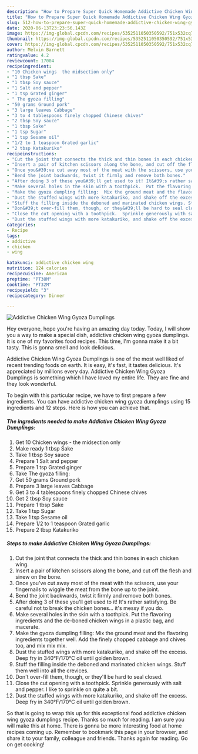 ```yaml
---
description: "How to Prepare Super Quick Homemade Addictive Chicken Wing Gyoza Dumplings"
title: "How to Prepare Super Quick Homemade Addictive Chicken Wing Gyoza Dumplings"
slug: 512-how-to-prepare-super-quick-homemade-addictive-chicken-wing-gyoza-dumplings
date: 2020-06-13T23:23:56.143Z
image: https://img-global.cpcdn.com/recipes/5352511050350592/751x532cq70/addictive-chicken-wing-gyoza-dumplings-recipe-main-photo.jpg
thumbnail: https://img-global.cpcdn.com/recipes/5352511050350592/751x532cq70/addictive-chicken-wing-gyoza-dumplings-recipe-main-photo.jpg
cover: https://img-global.cpcdn.com/recipes/5352511050350592/751x532cq70/addictive-chicken-wing-gyoza-dumplings-recipe-main-photo.jpg
author: Melvin Barnett
ratingvalue: 4.2
reviewcount: 17004
recipeingredient:
- "10 Chicken wings  the midsection only"
- "1 tbsp Sake"
- "1 tbsp Soy sauce"
- "1 Salt and pepper"
- "1 tsp Grated ginger"
- " The gyoza filling"
- "50 grams Ground pork"
- "3 large leaves Cabbage"
- "3 to 4 tablespoons finely chopped Chinese chives"
- "2 tbsp Soy sauce"
- "1 tbsp Sake"
- "1 tsp Sugar"
- "1 tsp Sesame oil"
- "1/2 to 1 teaspoon Grated garlic"
- "2 tbsp Katakuriko"
recipeinstructions:
- "Cut the joint that connects the thick and thin bones in each chicken wing."
- "Insert a pair of kitchen scissors along the bone, and cut off the flesh and sinew on the bone."
- "Once you&#39;ve cut away most of the meat with the scissors, use your fingernails to wiggle the meat from the bone up to the joint."
- "Bend the joint backwards, twist it firmly and remove both bones."
- "After doing 3 of these you&#39;ll get used to it! It&#39;s rather satisfying. Be careful not to break the chicken bones... it&#39;s messy if you do."
- "Make several holes in the skin with a toothpick.  Put the flavoring ingredients and the de-boned chicken wings in a plastic bag, and macerate."
- "Make the gyoza dumpling filling:  Mix the ground meat and the flavoring ingredients together well. Add the finely chopped cabbage and chives too, and mix mix mix."
- "Dust the stuffed wings with more katakuriko, and shake off the excess.  Deep fry in 340°F/170°C oil until golden brown."
- "Stuff the filling inside the deboned and marinated chicken wings. Stuff them well into all the crevices."
- "Don&#39;t over-fill them, though, or they&#39;ll be hard to seal closed."
- "Close the cut opening with a toothpick.  Sprinkle generously with salt and pepper. I like to sprinkle on quite a bit."
- "Dust the stuffed wings with more katakuriko, and shake off the excess.  Deep fry in 340°F/170°C oil until golden brown."
categories:
- Recipe
tags:
- addictive
- chicken
- wing

katakunci: addictive chicken wing 
nutrition: 124 calories
recipecuisine: American
preptime: "PT38M"
cooktime: "PT32M"
recipeyield: "3"
recipecategory: Dinner

---
```



![Addictive Chicken Wing Gyoza Dumplings](https://img-global.cpcdn.com/recipes/5352511050350592/751x532cq70/addictive-chicken-wing-gyoza-dumplings-recipe-main-photo.jpg)

Hey everyone, hope you're having an amazing day today. Today, I will show you a way to make a special dish, addictive chicken wing gyoza dumplings. It is one of my favorites food recipes. This time, I'm gonna make it a bit tasty. This is gonna smell and look delicious.

Addictive Chicken Wing Gyoza Dumplings is one of the most well liked of recent trending foods on earth. It is easy, it's fast, it tastes delicious. It's appreciated by millions every day. Addictive Chicken Wing Gyoza Dumplings is something which I have loved my entire life. They are fine and they look wonderful.




To begin with this particular recipe, we have to first prepare a few ingredients. You can have addictive chicken wing gyoza dumplings using 15 ingredients and 12 steps. Here is how you can achieve that.

<!--inarticleads1-->

##### The ingredients needed to make Addictive Chicken Wing Gyoza Dumplings:

1. Get 10 Chicken wings - the midsection only
1. Make ready 1 tbsp Sake
1. Take 1 tbsp Soy sauce
1. Prepare 1 Salt and pepper
1. Prepare 1 tsp Grated ginger
1. Take  The gyoza filling:
1. Get 50 grams Ground pork
1. Prepare 3 large leaves Cabbage
1. Get 3 to 4 tablespoons finely chopped Chinese chives
1. Get 2 tbsp Soy sauce
1. Prepare 1 tbsp Sake
1. Take 1 tsp Sugar
1. Take 1 tsp Sesame oil
1. Prepare 1/2 to 1 teaspoon Grated garlic
1. Prepare 2 tbsp Katakuriko




<!--inarticleads2-->

##### Steps to make Addictive Chicken Wing Gyoza Dumplings:

1. Cut the joint that connects the thick and thin bones in each chicken wing.
1. Insert a pair of kitchen scissors along the bone, and cut off the flesh and sinew on the bone.
1. Once you&#39;ve cut away most of the meat with the scissors, use your fingernails to wiggle the meat from the bone up to the joint.
1. Bend the joint backwards, twist it firmly and remove both bones.
1. After doing 3 of these you&#39;ll get used to it! It&#39;s rather satisfying. Be careful not to break the chicken bones... it&#39;s messy if you do.
1. Make several holes in the skin with a toothpick.  Put the flavoring ingredients and the de-boned chicken wings in a plastic bag, and macerate.
1. Make the gyoza dumpling filling:  Mix the ground meat and the flavoring ingredients together well. Add the finely chopped cabbage and chives too, and mix mix mix.
1. Dust the stuffed wings with more katakuriko, and shake off the excess.  Deep fry in 340°F/170°C oil until golden brown.
1. Stuff the filling inside the deboned and marinated chicken wings. Stuff them well into all the crevices.
1. Don&#39;t over-fill them, though, or they&#39;ll be hard to seal closed.
1. Close the cut opening with a toothpick.  Sprinkle generously with salt and pepper. I like to sprinkle on quite a bit.
1. Dust the stuffed wings with more katakuriko, and shake off the excess.  Deep fry in 340°F/170°C oil until golden brown.




So that is going to wrap this up for this exceptional food addictive chicken wing gyoza dumplings recipe. Thanks so much for reading. I am sure you will make this at home. There is gonna be more interesting food at home recipes coming up. Remember to bookmark this page in your browser, and share it to your family, colleague and friends. Thanks again for reading. Go on get cooking!
